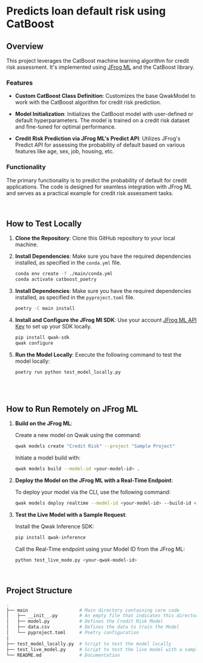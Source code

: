 # Predicts loan default risk using CatBoost

## Overview

This project leverages the CatBoost machine learning algorithm for credit risk assessment. It's implemented using [JFrog ML](https://docs.qwak.com/docs/introduction) and the CatBoost library.

### Features

- **Custom CatBoost Class Definition**: Customizes the base QwakModel to work with the CatBoost algorithm for credit risk prediction.
  
- **Model Initialization**: Initializes the CatBoost model with user-defined or default hyperparameters. The model is trained on a credit risk dataset and fine-tuned for optimal performance.

- **Credit Risk Prediction via JFrog ML's Predict API**: Utilizes JFrog's Predict API for assessing the probability of default based on various features like age, sex, job, housing, etc.

### Functionality

The primary functionality is to predict the probability of default for credit applications. The code is designed for seamless integration with JFrog ML and serves as a practical example for credit risk assessment tasks.


<br>

## How to Test Locally


1. **Clone the Repository**: Clone this GitHub repository to your local machine.

2. **Install Dependencies**: Make sure you have the required dependencies installed, as specified in the `conda.yml` file.

    ```bash
    conda env create -f ./main/conda.yml
    conda activate catboost_poetry
    ```

3. **Install Dependencies**: Make sure you have the required dependencies installed, as specified in the `pyproject.toml` file.

    ```bash
    poetry -C main install
    ```

4. **Install and Configure the JFrog Ml SDK**: Use your account [JFrog ML API Key](https://docs.qwak.com/docs/getting-started#configuring-qwak-sdk) to set up your SDK locally.

    ```bash
    pip install qwak-sdk
    qwak configure
    ```

5. **Run the Model Locally**: Execute the following command to test the model locally:

   ```bash
   poetry run python test_model_locally.py
   ```

<br>

<br>

## How to Run Remotely on JFrog ML

1. **Build on the JFrog ML**:

    Create a new model on Qwak using the command:

    ```bash
    qwak models create "Credit Risk" --project "Sample Project"
    ```


    Initiate a model build with:

    ```bash
    qwak models build --model-id <your-model-id> .
    ```


2. **Deploy the Model on the JFrog ML with a Real-Time Endpoint**:

    To deploy your model via the CLI, use the following command:

    ```bash
    qwak models deploy realtime --model-id <your-model-id> --build-id <your-build-id>
    ```

3. **Test the Live Model with a Sample Request**:

    Install the Qwak Inference SDK:

    ```bash
    pip install qwak-inference
    ```

    Call the Real-Time endpoint using your Model ID from the JFrog ML:

    ```bash
    python test_live_mode.py <your-qwak-model-id>
    ```

<br>


## Project Structure

```bash
.
├── main                   # Main directory containing core code
│   ├── __init__.py        # An empty file that indicates this directory is a Python package
│   ├── model.py           # Defines the Credit Risk Model
│   ├── data.csv           # Defines the data to train the Model
│   └── pyproject.toml     # Poetry configuration
|
├── test_model_locally.py  # Script to test the model locally
├── test_live_model.py     # Script to test the live model with a sample REST request
└── README.md              # Documentation
```


<br>
<br>